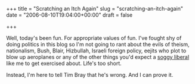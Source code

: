 +++
title = "Scratching an Itch Again"
slug = "scratching-an-itch-again"
date = "2006-08-10T19:04:00+00:00"
draft = false

+++

Well, today's been fun. For appropriate values of fun. I've fought shy of doing politics in this blog so I'm not going to rant about the evils of theism, nationalism, Bush, Blair, Hizbullah, Israeli foreign policy, eejits who plot to blow up aeroplanes or any of the other things you'd expect a [soggy liberal](http://perlmonger.livejournal.com/82052.html) like me to get exercised about. Life's too short.

Instead, I'm here to tell Tim Bray that he's wrong. And I can prove it.
